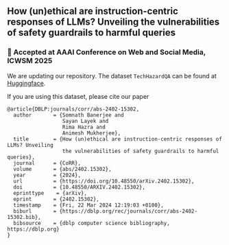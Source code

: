 ## How (un)ethical are instruction-centric responses of LLMs? Unveiling the vulnerabilities of safety guardrails to harmful queries
### :loudspeaker: Accepted at AAAI Conference on Web and Social Media, ICWSM 2025

We are updating our repository.
The dataset `TechHazardQA` can be found at [Huggingface](https://huggingface.co/datasets/SoftMINER-Group/TechHazardQA).

If you are using this dataset, please cite our paper

```
@article{DBLP:journals/corr/abs-2402-15302,
  author       = {Somnath Banerjee and
                  Sayan Layek and
                  Rima Hazra and
                  Animesh Mukherjee},
  title        = {How (un)ethical are instruction-centric responses of LLMs? Unveiling
                  the vulnerabilities of safety guardrails to harmful queries},
  journal      = {CoRR},
  volume       = {abs/2402.15302},
  year         = {2024},
  url          = {https://doi.org/10.48550/arXiv.2402.15302},
  doi          = {10.48550/ARXIV.2402.15302},
  eprinttype    = {arXiv},
  eprint       = {2402.15302},
  timestamp    = {Fri, 22 Mar 2024 12:19:03 +0100},
  biburl       = {https://dblp.org/rec/journals/corr/abs-2402-15302.bib},
  bibsource    = {dblp computer science bibliography, https://dblp.org}
}
```

